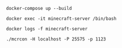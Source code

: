 ```
docker-compose up --build
```

```
docker exec -it minecraft-server /bin/bash
```

```
docker logs -f minecraft-server
```

```
./mcrcon -H localhost -P 25575 -p 1123
```